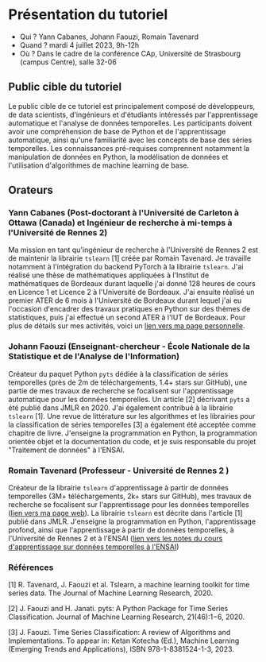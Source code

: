 # Présentation du tutoriel

* Qui ? Yann Cabanes, Johann Faouzi, Romain Tavenard
* Quand ? mardi 4 juillet 2023, 9h-12h
* Où ? Dans le cadre de la conférence CAp, Université de Strasbourg (campus Centre), salle 32-06

## Public cible du tutoriel

Le public cible de ce tutoriel est principalement composé de développeurs, de data scientists, d'ingénieurs et d'étudiants intéressés par l'apprentissage automatique et l'analyse de données temporelles. Les participants doivent avoir une compréhension de base de Python et de l'apprentissage automatique, ainsi qu'une familiarité avec les concepts de base des séries temporelles. Les connaissances pré-requises comprennent notamment la manipulation de données en Python, la modélisation de données et l'utilisation d'algorithmes de machine learning de base.

## Orateurs

### Yann Cabanes (Post-doctorant à l'Université de Carleton à Ottawa (Canada) et Ingénieur de recherche à mi-temps à l'Université de Rennes 2)
  
Ma mission en tant qu'ingénieur de recherche à l'Université de Rennes 2 est de maintenir la librairie `tslearn` [1] créée par Romain Tavenard.
Je travaille notamment à l'intégration du backend PyTorch à la librairie `tslearn`.
J'ai réalisé une thèse de mathématiques appliquées à l'Institut de mathématiques de Bordeaux durant laquelle j'ai donné 128 heures de cours en Licence 1 et Licence 2 à l'Université de Bordeaux. J'ai ensuite réalisé un premier ATER de 6 mois à l'Université de Bordeaux durant lequel j'ai eu l'occasion d'encadrer des travaux pratiques en Python sur des thèmes de statistiques, puis j'ai effectué un second ATER à l'IUT de Bordeaux. 
Pour plus de détails sur mes activités, voici un [lien vers ma page personnelle](https://ycabanes.perso.math.cnrs.fr/).

### Johann Faouzi (Enseignant-chercheur - École Nationale de la Statistique et de l'Analyse de l'Information)

Créateur du paquet Python `pyts` dédiée à la classification de séries temporelles (près de 2m de téléchargements, 1.4+ stars sur GitHub), une partie de mes travaux de recherche se focalisent sur l'apprentissage automatique pour les données temporelles. Un article [2] décrivant `pyts` a été publié dans JMLR en 2020. J'ai également contribué à la librairie `tslearn` [1]. Une revue de littérature sur les algorithmes et les librairies pour la classification de séries temporelles [3] a également été acceptée comme chapitre de livre.
J'enseigne la programmation en Python, la programmation orientée objet et la documentation du code, et je suis responsable du projet "Traitement de données" à l'ENSAI.

### Romain Tavenard (Professeur - Université de Rennes 2 )

Créateur de la librairie `tslearn` d'apprentissage à partir de données temporelles (3M+ téléchargements, 2k+ stars sur GitHub), mes travaux de recherche se focalisent sur l'apprentissage pour les données temporelles ([lien vers ma page web](https://rtavenar.github.io)).
La librairie `tslearn` est décrite dans l'article [1] publié dans JMLR.
J'enseigne la programmation en Python, l'apprentissage profond, ainsi que l'apprentissage à partir de données temporelles, à l'Université de Rennes 2 et à l'ENSAI ([lien vers les notes du cours d'apprentissage sur données temporelles à l'ENSAI](https://rtavenar.github.io/ml4ts_ensai/))
  
### Références

[1] R. Tavenard, J. Faouzi et al. Tslearn, a machine learning toolkit for time series data. The Journal of Machine Learning Research, 2020.

[2] J. Faouzi and H. Janati. pyts: A Python Package for Time Series Classification. Journal of Machine Learning Research, 21(46):1−6, 2020.

[3] J. Faouzi. Time Series Classification: A review of Algorithms and Implementations. To appear in: Ketan Kotecha (Ed.), Machine Learning (Emerging Trends and Applications), ISBN 978-1-8381524-1-3, 2023.
